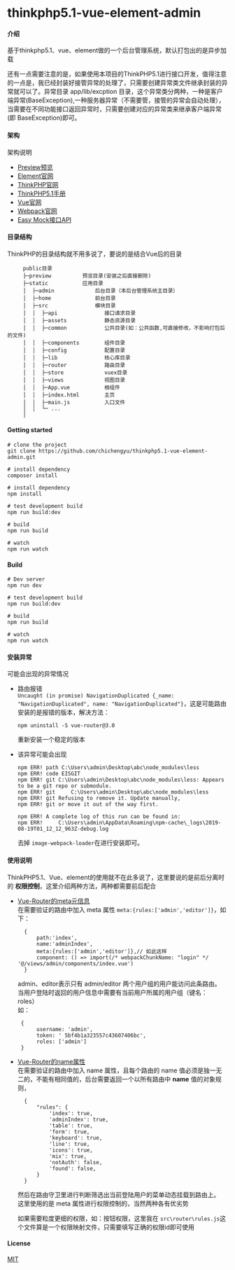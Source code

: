 # thinkphp5.1-vue-element-admin

#### 介绍

基于thinkphp5.1、vue、element做的一个后台管理系统，默认打包出的是异步加载


还有一点需要注意的是，如果使用本项目的ThinkPHP5.1进行接口开发，值得注意的一点是，我已经封装好接管异常的处理了，只需要创建异常类文件继承封装的异常就可以了。异常目录 app/lib/excption 目录，这个异常类分两种，一种是客户端异常(BaseException),一种服务器异常（不需要管，接管的异常会自动处理），当需要在不同功能接口返回异常时，只需要创建对应的异常类来继承客户端异常(即 BaseException)即可。


#### 架构
架构说明

   + [Preview预览](http://xiaochiwz.gitee.io/thinkphp5.1-vue-ivew-admin)
   + [Element官网](https://element.eleme.cn/2.11/#/zh-CN/component/installation)
   + [ThinkPHP官网](http://www.thinkphp.cn/)
   + [ThinkPHP5.1手册](https://www.kancloud.cn/manual/thinkphp5_1/353946)
   + [Vue官网](https://cn.vuejs.org/v2/guide/)
   + [Webpack官网](https://www.webpackjs.com/)
   + [Easy Mock接口API](https://www.easy-mock.com/project/5bf4b1a323557c43607406bc)

#### 目录结构
   ThinkPHP的目录结构就不用多说了，要说的是结合Vue后的目录  
```  
     public目录  
     ├─preview          预览目录(安装之后直接删除)  
     ├─static           应用目录  
     │  ├─admin             后台目录（本后台管理系统主目录）  
     │  ├─home              前台目录  
     │  ├─src               模块目录  
     │  │  ├─api               接口请求目录  
     │  │  ├─assets            静态资源目录
     │  │  ├─common            公共目录(如：公共函数,可直接修改，不影响打包后的文件)    
     │  │  ├─components        组件目录  
     │  │  ├─config            配置目录  
     │  │  ├─lib               核心库目录  
     │  │  ├─router            路由目录  
     │  │  ├─store             vuex目录  
     │  │  ├─views             视图目录  
     │  │  ├─App.vue           根组件  
     │  │  ├─index.html        主页    
     │  │  ├─main.js           入口文件    
     │  │  └─ ...              
     │
```

#### Getting started
```
# clone the project
git clone https://github.com/chichengyu/thinkphp5.1-vue-element-admin.git

# install dependency
composer install  

# install dependency
npm install

# test development build
npm run build:dev

# build
npm run build

# watch
npm run watch
```
   

#### Build
```
# Dev server
npm run dev  

# test development build
npm run build:dev

# build  
npm run build

# watch
npm run watch
```

#### 安装异常
可能会出现的异常情况  
+ 路由报错  
```Uncaught (in promise) NavigationDuplicated {_name: "NavigationDuplicated", name: "NavigationDuplicated"}```，这是可能路由安装的是报错的版本，解决方法：
    ```
    npm uninstall -S vue-router@3.0
    ```
    重新安装一个稳定的版本

+ 该异常可能会出现
    ```
    npm ERR! path C:\Users\admin\Desktop\abc\node_modules\less
    npm ERR! code EISGIT
    npm ERR! git C:\Users\admin\Desktop\abc\node_modules\less: Appears to be a git repo or submodule.
    npm ERR! git     C:\Users\admin\Desktop\abc\node_modules\less
    npm ERR! git Refusing to remove it. Update manually,
    npm ERR! git or move it out of the way first.
    
    npm ERR! A complete log of this run can be found in:
    npm ERR!     C:\Users\admin\AppData\Roaming\npm-cache\_logs\2019-08-19T01_12_12_963Z-debug.log
    ```
    去掉 ```image-webpack-loader```在进行安装即可。

#### 使用说明
ThinkPHP5.1、Vue、element的使用就不在此多说了，这里要说的是前后分离时的 **权限控制**，这里介绍两种方法，两种都需要前后配合  
   + [Vue-Router的meta元信息](https://router.vuejs.org/zh/guide/advanced/meta.html)  
        在需要验证的路由中加入 meta 属性 ``` meta:{rules:['admin','editor']} ```，如下：
      ```
        {  
	        path:'index',  
	        name:'adminIndex',  
	        meta:{rules:['admin','editor']},// 如此这样  
	        component: () => import(/* webpackChunkName: "login" */ '@/views/admin/components/index.vue')  
        }  
      ```
      admin、editor表示只有 admin/editor 两个用户组的用户能访问此条路由。  
         当用户登陆时返回的用户信息中需要有当前用户所属的用户组（键名：roles）  
         如：
      ```
       {
	        username: 'admin',
	        token: ' 5bf4b1a323557c43607406bc',
	        roles: ['admin']
       } 
      ```
   + [Vue-Router的name属性](https://router.vuejs.org/zh/guide/essentials/named-routes.html)  
        在需要验证的路由中加入 name 属性，且每个路由的 name 值必须是独一无二的，不能有相同值的，后台需要返回一个以所有路由中 **name** 值的对象规则，
      ```
        {
	        "rules": {
	            'index': true,
	            'adminIndex': true,
	            'table': true,
	            'form': true,
	            'keyboard': true,
	            'line': true,
	            'icons': true,
	            'mix': true,
	            'notAuth': false,
	            'found': false,
	        }
        }
      ```  
        然后在路由守卫里进行判断筛选出当前登陆用户的菜单动态挂载到路由上。  
        这里使用的是 meta 属性进行权限控制的，当然两种各有优劣势 

		如果需要粒度更细的权限，如：按钮权限，这里我在 ```src\router\rules.js```这个文件算是一个权限映射文件，只需要填写正确的权限id即可使用


#### License
[MIT](https://opensource.org/licenses/MIT)
